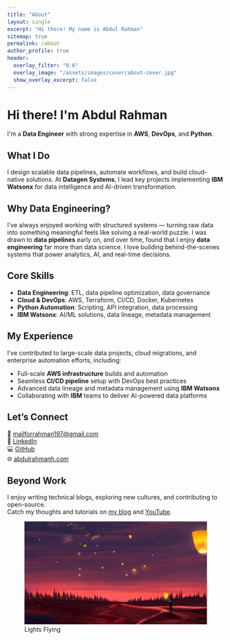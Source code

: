```yaml
---
title: "About"
layout: single
excerpt: "Hi there! My name is Abdul Rahman"
sitemap: true
permalink: /about
author_profile: true
header:
  overlay_filter: "0.6"
  overlay_image: "/assets/images/cover/about-cover.jpg"
  show_overlay_excerpt: false
---
```


# Hi there! I'm Abdul Rahman

I'm a **Data Engineer** with strong expertise in **AWS**, **DevOps**, and **Python**.

## What I Do

I design scalable data pipelines, automate workflows, and build cloud-native solutions. At **Datagen Systems**, I lead key projects implementing **IBM Watsonx** for data intelligence and AI-driven transformation.

## Why Data Engineering?

I’ve always enjoyed working with structured systems — turning raw data into something meaningful feels like solving a real-world puzzle. I was drawn to **data pipelines** early on, and over time, found that I enjoy **data engineering** far more than data science. I love building behind-the-scenes systems that power analytics, AI, and real-time decisions.

## Core Skills

- **Data Engineering**: ETL, data pipeline optimization, data governance  
- **Cloud & DevOps**: AWS, Terraform, CI/CD, Docker, Kubernetes  
- **Python Automation**: Scripting, API integration, data processing  
- **IBM Watsonx**: AI/ML solutions, data lineage, metadata management  

## My Experience

I’ve contributed to large-scale data projects, cloud migrations, and enterprise automation efforts, including:

- Full-scale **AWS infrastructure** builds and automation  
- Seamless **CI/CD pipeline** setup with DevOps best practices  
- Advanced data lineage and metadata management using **IBM Watsonx**  
- Collaborating with **IBM** teams to deliver AI-powered data platforms  

## Let’s Connect

📧 [mailforrahman197@gmail.com](mailto:mailforrahman197@gmail.com)  
🔗 [LinkedIn](https://www.linkedin.com/in/abdurahman27)  
💻 [GitHub](https://github.com/Abd-al-RahmanH)  
🌐 [abdulrahmanh.com](https://abdulrahmanh.com/)

## Beyond Work

I enjoy writing technical blogs, exploring new cultures, and contributing to open-source.  
Catch my thoughts and tutorials on [my blog](https://abdulrahmanh.com/blog) and [YouTube](https://www.youtube.com/c/abdulrahman/playlists).

<figure>
  <img src="/assets/images/cover/about-cover.jpg" alt="India">
  <figcaption>Lights Flying</figcaption>
</figure>
